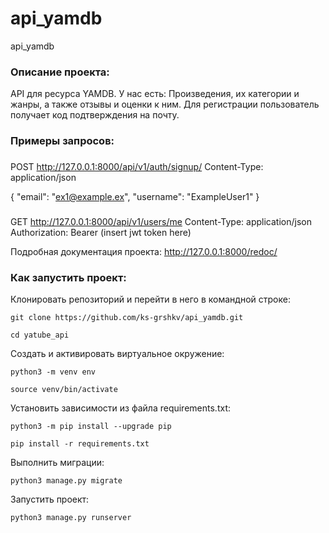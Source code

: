 # api_yamdb
api_yamdb

### Описание проекта:

API для ресурса YAMDB. У нас есть:
Произведения, их категории и жанры, а также отзывы и оценки к ним.
Для регистрации пользователь получает код подтверждения на почту.


### Примеры запросов:

###
POST http://127.0.0.1:8000/api/v1/auth/signup/
Content-Type: application/json

{
    "email": "ex1@example.ex",
    "username": "ExampleUser1"
}

###
GET http://127.0.0.1:8000/api/v1/users/me
Content-Type: application/json
Authorization: Bearer (insert jwt token here)


Подробная документация проекта:
http://127.0.0.1:8000/redoc/

### Как запустить проект:

Клонировать репозиторий и перейти в него в командной строке:

```
git clone https://github.com/ks-grshkv/api_yamdb.git
```

```
cd yatube_api
```

Cоздать и активировать виртуальное окружение:

```
python3 -m venv env
```

```
source venv/bin/activate
```

Установить зависимости из файла requirements.txt:

```
python3 -m pip install --upgrade pip
```

```
pip install -r requirements.txt
```

Выполнить миграции:

```
python3 manage.py migrate
```

Запустить проект:

```
python3 manage.py runserver
```